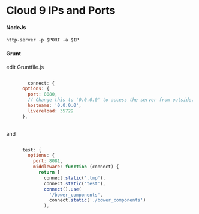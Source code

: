 Cloud 9 IPs and Ports
=====================

#### NodeJs

    http-server -p $PORT -a $IP 
    
#### Grunt

edit Gruntfile.js

```javascript

        connect: {
      options: {
        port: 8080,
        // Change this to '0.0.0.0' to access the server from outside.
        hostname: '0.0.0.0',
        livereload: 35729
      },
      
```

and

```javascript

      test: {
        options: {
          port: 8081,
          middleware: function (connect) {
            return [
              connect.static('.tmp'),
              connect.static('test'),
              connect().use(
                '/bower_components',
                connect.static('./bower_components')
              ),

```